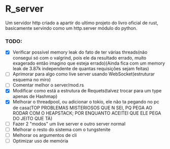 # R_server
Um servidor http criado a apartir do ultimo projeto do livro oficial de rust, basicamente servindo como um http.server módulo do python.

### TODO:
- [X] Verificar possível memory leak do fato de ter várias threads(não consegui só com o valgrind, pois ele da resultado errado, muito exagerado então imagino que esteja errado)(Ainda fica com um memory leak de 3.87k independente de quantas requisições sejam feitas)
- [ ] Aprimorar para algo como live server usando WebSocket(estruturar esquema no miro)
- [ ] Comentar melhor o server/mod.rs
- [X] Modificar como está a estrutura de Requets(talvez trocar para um type apenas de Hashmap)
- [X] Melhorar o threadpool, ou adicionar o tokio, ele não ta pegando no pc de casa(TOP PROBLEMAS MISTERIOSOS QUE N SEI, PQ PEGA AO RODAR COM O HEAPSTACK; POR ENQUANTO ACEITEI QUE ELE PEGA DO JEITO QUE TÀ)
- [ ] Fazer 2 "modos" um live server e outro server normal
- [ ] Melhorar o resto do sistema com o tungstenite
- [ ] Melhorar os argumentos de cli
- [ ] Optimizar uso de memória
